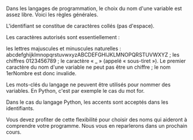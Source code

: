 Dans les langages de programmation, le choix du nom d'une variable est assez libre. Voici les règles générales.

L'identifiant se constitue de caractères collés (pas d'espace).

Les caractères autorisés sont essentiellement :

les lettres majuscules et minuscules naturelles : abcdefghijklmnopqrstuvwxyzABCDEFGHIJKLMNOPQRSTUVWXYZ ;
les chiffres 0123456789 ;
le caractère « _ » (appelé « sous-tiret »).
Le premier caractère du nom d'une variable ne peut pas être un chiffre ; le nom 1erNombre est donc invalide.

Les mots-clés du langage ne peuvent être utilisés pour nommer des variables. En Python, c'est par exemple le cas du mot for.

Dans le cas du langage Python, les accents sont acceptés dans les identifiants.

Vous devez profiter de cette flexibilité pour choisir des noms qui aideront à comprendre votre programme. Nous vous en reparlerons dans un prochain cours.